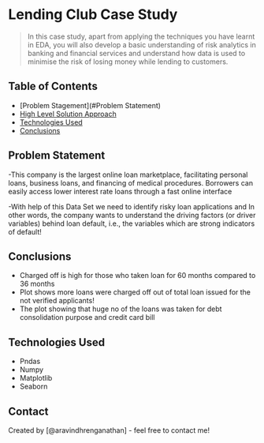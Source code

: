 # Lending Club Case Study
> In this case study, apart from applying the techniques you have learnt in EDA, you will also develop a basic understanding of risk analytics in banking and financial services and understand how data is used to minimise the risk of losing money while lending to customers.


## Table of Contents
* [Problem Stagement](#Problem Statement)
* [High Level Solution Approach](#High-Level-Solution-Approach)
* [Technologies Used](#technologies-used)
* [Conclusions](#conclusions)


<!-- You can include any other section that is pertinent to your problem -->

## Problem Statement
-This company is the largest online loan marketplace, facilitating personal loans, business loans, and financing of medical procedures. Borrowers can easily access lower interest rate loans through a fast online interface

-With help of this Data Set we need to identify risky loan applications and In other words, the company wants to understand the driving factors (or driver variables) behind loan default, i.e., the variables which are strong indicators of default!

## Conclusions
- Charged off is high for those who taken loan for 60 months compared to 36 months 
- Plot shows more loans were charged off out of total loan issued for the not verified applicants!
- The plot showing that huge no of the loans was taken for debt consolidation purpose and credit card bill

<!-- You don't have to answer all the questions - just the ones relevant to your project. -->


## Technologies Used
- Pndas
- Numpy
- Matplotlib
- Seaborn

<!-- As the libraries versions keep on changing, it is recommended to mention the version of library used in this project -->


## Contact
Created by [@aravindhrenganathan] - feel free to contact me!


<!-- Optional -->
<!-- ## License -->
<!-- This project is open source and available under the [... License](). -->

<!-- You don't have to include all sections - just the one's relevant to your project -->
